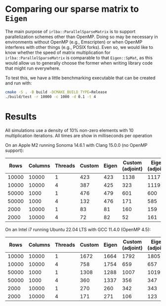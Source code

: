 # Comparing our sparse matrix to `Eigen`

The main purpose of `irlba::ParallelSparseMatrix` is to support parallelization schemes other than OpenMP.
Doing so may be necessary in environments without OpenMP (e.g., Emscripten) or when OpenMP interferes with other things (e.g., POSIX forks).
Even so, we would like to know whether the speed of matrix multiplication for `irlba::ParallelSparseMatrix` is comparable to that `Eigen::SpMat`,
as this would allow us to generally choose the former when writing library code that might run everywhere.

To test this, we have a little benchmarking executable that can be created and run with:

```bash
cmake -S . -B build -DCMAKE_BUILD_TYPE=Release
./build/test -r 10000 -c 1000 -d 0.1 -t 4
```

# Results

All simulations use a density of 10% non-zero elements with 10 multiplication iterations.
All times are show in milliseconds per operation

On an Apple M2 running Sonoma 14.6.1 with Clang 15.0.0 (no OpenMP support):

|  Rows | Columns | Threads | Custom | Eigen | Custom (adjoint) | Eigen (adjoint) |
|-------|---------|---------|--------|-------|------------------|-----------------|
| 10000 |   10000 |       1 |    423 |   423 |             1138 |            1117 |
| 10000 |   10000 |       4 |    387 |   425 |              323 |            1119 |
| 50000 |    1000 |       1 |    476 |   479 |              601 |             600 |
| 50000 |    1000 |       4 |    132 |   476 |              171 |             585 |
|  2000 |   10000 |       1 |     83 |    81 |              160 |             159 |
|  2000 |   10000 |       4 |     72 |    82 |               52 |             161 |

On an Intel i7 running Ubuntu 22.04 LTS with GCC 11.4.0 (OpenMP 4.5):

|  Rows | Columns | Threads | Custom | Eigen | Custom (adjoint) | Eigen (adjoint) |
|-------|---------|---------|--------|-------|------------------|-----------------|
| 10000 |   10000 |       1 |   1672 |  1664 |             1792 |            1805 |
| 10000 |   10000 |       4 |    758 |  1754 |              659 |             657 |
| 50000 |    1000 |       1 |   1308 |  1288 |             1007 |            1019 |
| 50000 |    1000 |       4 |    360 |  1337 |              356 |             347 |
|  2000 |   10000 |       1 |    270 |   260 |              342 |             343 |
|  2000 |   10000 |       4 |    171 |   271 |              106 |             123 |
